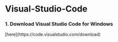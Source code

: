 # Visual-Studio-Code


<h3> 1. Download Visual Studio Code for Windows </h3>
[here](https://code.visualstudio.com/download)

